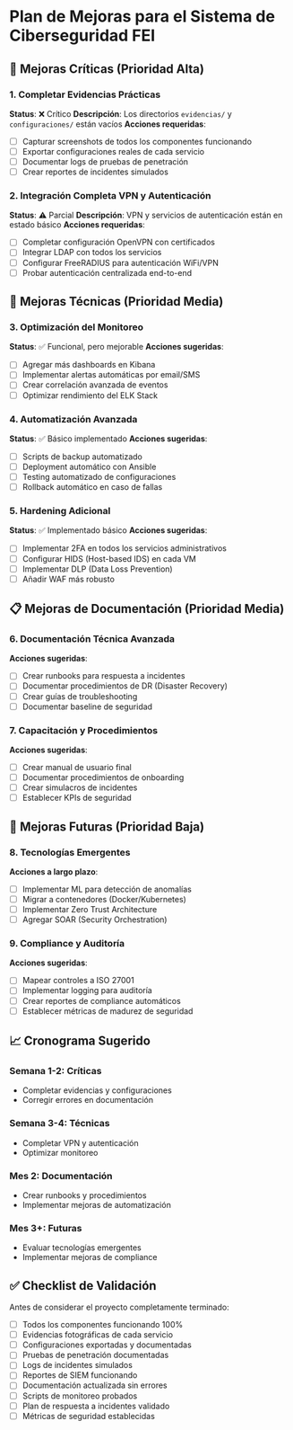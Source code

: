 # Plan de Mejoras para el Sistema de Ciberseguridad FEI

## 🚨 **Mejoras Críticas (Prioridad Alta)**

### 1. Completar Evidencias Prácticas
**Status**: ❌ Crítico
**Descripción**: Los directorios `evidencias/` y `configuraciones/` están vacíos
**Acciones requeridas**:
- [ ] Capturar screenshots de todos los componentes funcionando
- [ ] Exportar configuraciones reales de cada servicio
- [ ] Documentar logs de pruebas de penetración
- [ ] Crear reportes de incidentes simulados

### 2. Integración Completa VPN y Autenticación
**Status**: ⚠️ Parcial
**Descripción**: VPN y servicios de autenticación están en estado básico
**Acciones requeridas**:
- [ ] Completar configuración OpenVPN con certificados
- [ ] Integrar LDAP con todos los servicios
- [ ] Configurar FreeRADIUS para autenticación WiFi/VPN
- [ ] Probar autenticación centralizada end-to-end

## 🔧 **Mejoras Técnicas (Prioridad Media)**

### 3. Optimización del Monitoreo
**Status**: ✅ Funcional, pero mejorable
**Acciones sugeridas**:
- [ ] Agregar más dashboards en Kibana
- [ ] Implementar alertas automáticas por email/SMS
- [ ] Crear correlación avanzada de eventos
- [ ] Optimizar rendimiento del ELK Stack

### 4. Automatización Avanzada
**Status**: ✅ Básico implementado
**Acciones sugeridas**:
- [ ] Scripts de backup automatizado
- [ ] Deployment automático con Ansible
- [ ] Testing automatizado de configuraciones
- [ ] Rollback automático en caso de fallas

### 5. Hardening Adicional
**Status**: ✅ Implementado básico
**Acciones sugeridas**:
- [ ] Implementar 2FA en todos los servicios administrativos
- [ ] Configurar HIDS (Host-based IDS) en cada VM
- [ ] Implementar DLP (Data Loss Prevention)
- [ ] Añadir WAF más robusto

## 📋 **Mejoras de Documentación (Prioridad Media)**

### 6. Documentación Técnica Avanzada
**Acciones sugeridas**:
- [ ] Crear runbooks para respuesta a incidentes
- [ ] Documentar procedimientos de DR (Disaster Recovery)
- [ ] Crear guías de troubleshooting
- [ ] Documentar baseline de seguridad

### 7. Capacitación y Procedimientos
**Acciones sugeridas**:
- [ ] Crear manual de usuario final
- [ ] Documentar procedimientos de onboarding
- [ ] Crear simulacros de incidentes
- [ ] Establecer KPIs de seguridad

## 🎯 **Mejoras Futuras (Prioridad Baja)**

### 8. Tecnologías Emergentes
**Acciones a largo plazo**:
- [ ] Implementar ML para detección de anomalías
- [ ] Migrar a contenedores (Docker/Kubernetes)
- [ ] Implementar Zero Trust Architecture
- [ ] Agregar SOAR (Security Orchestration)

### 9. Compliance y Auditoría
**Acciones sugeridas**:
- [ ] Mapear controles a ISO 27001
- [ ] Implementar logging para auditoría
- [ ] Crear reportes de compliance automáticos
- [ ] Establecer métricas de madurez de seguridad

## 📈 **Cronograma Sugerido**

### Semana 1-2: Críticas
- Completar evidencias y configuraciones
- Corregir errores en documentación

### Semana 3-4: Técnicas
- Completar VPN y autenticación
- Optimizar monitoreo

### Mes 2: Documentación
- Crear runbooks y procedimientos
- Implementar mejoras de automatización

### Mes 3+: Futuras
- Evaluar tecnologías emergentes
- Implementar mejoras de compliance

## ✅ **Checklist de Validación**

Antes de considerar el proyecto completamente terminado:

- [ ] Todos los componentes funcionando 100%
- [ ] Evidencias fotográficas de cada servicio
- [ ] Configuraciones exportadas y documentadas
- [ ] Pruebas de penetración documentadas
- [ ] Logs de incidentes simulados
- [ ] Reportes de SIEM funcionando
- [ ] Documentación actualizada sin errores
- [ ] Scripts de monitoreo probados
- [ ] Plan de respuesta a incidentes validado
- [ ] Métricas de seguridad establecidas
